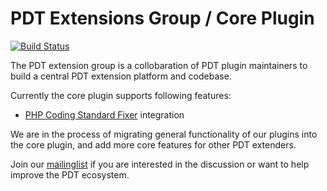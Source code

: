 PDT Extensions Group / Core Plugin
==================================

[![Build Status](https://secure.travis-ci.org/pdt-eg/Core-Plugin.png)](http://travis-ci.org/pdt-eg/Core-Plugin)

The PDT extension group is a collobaration of PDT plugin maintainers to build a central PDT extension platform and codebase.

Currently the core plugin supports following features:

- [PHP Coding Standard Fixer](http://cs.sensiolabs.org/) integration

We are in the process of migrating general functionality of our plugins into the core plugin, and add more core features for
other PDT extenders.

Join our [mailinglist](https://groups.google.com/forum/?fromgroups#!forum/pdt-extensions-platform) if you are interested in the discussion or want to help improve the PDT ecosystem.

